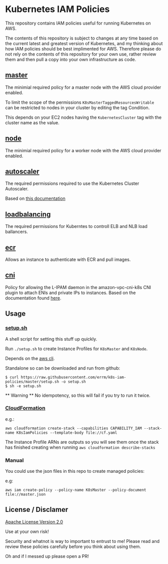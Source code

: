 # Kubernetes IAM Policies

This repository contains IAM policies useful for running Kubernetes on AWS.

The contents of this repository is subject to changes at any time based on the
current latest and greatest version of Kubernetes, and my thinking about how
IAM policies should be best implimented for AWS. Therefore please do not
rely on the contents of this repository for your own use, rather review them
and then pull a copy into your own infrastructure as code.

## [master](master.json)
The minimial required policy for a master node with the AWS cloud provider
enabled.

To limit the scope of the permissions `K8sMasterTaggedResourcesWritable`
can be restricted to nodes in your cluster by editing the tag Condition.

This depends on your EC2 nodes having the `KubernetesCluster` tag with
the cluster name as the value.


## [node](node.json)
The minimial required policy for a worker node with the AWS cloud provider
enabled.

## [autoscaler](autoscaler.json)

The required permissions required to use the Kubernetes Cluster Autoscaler.

Based on [this documentation](https://github.com/kubernetes/autoscaler/blob/master/cluster-autoscaler/cloudprovider/aws/README.md#permissions)

## [loadbalancing](loadbalancing.json)
The required permissions for Kuberntes to controll ELB and NLB load ballancers.

## [ecr](ecr.json)
Allows an instance to authenticate with ECR and pull images.

## [cni](cni.json)

Policy for allowing the L-IPAM daemon in the amazon-vpc-cni-k8s CNI plugin
to attach ENIs and private IPs to instances. Based on the documentation
found [here](https://github.com/aws/amazon-vpc-cni-k8s#requirements).

## Usage

### [setup.sh](setup.sh)

A shell script for setting this stuff up quickly.

Run `./setup.sh` to create Instance Profiles for `K8sMaster` and `K8sNode`.

Depends on the [aws cli](https://docs.aws.amazon.com/cli/latest/userguide/installing.html).

Standalone so can be downloaded and run from github:

```
$ curl https://raw.githubusercontent.com/errm/k8s-iam-policies/master/setup.sh -o setup.sh
$ sh -e setup.sh
```


** Warning **
No idempotency, so this will fail if you try to run it twice.

### [CloudFormation](cf.yaml)

e.g.:

```
aws cloudformation create-stack --capabilities CAPABILITY_IAM --stack-name K8sIamPolicies --template-body file://cf.yaml
```

The Instance Profile ARNs are outputs so you will see them once the stack has finished creating when running `aws cloudformation describe-stacks`

### Manual

You could use the json files in this repo to create managed policies:

e.g:

```
aws iam create-policy --policy-name K8sMaster --policy-document file://master.json
```

## License / Disclamer

[Apache License Version 2.0](LICENSE)

Use at your own risk!

Security and whatnot is way to important to entrust to me!
Please read and review these policies carefully before you
think about using them.

Oh and if I messed up please open a PR!
